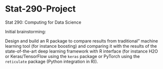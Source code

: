 # Stat-290-Project
Stat 290: Computing for Data Science

Initial brainstorming: 

Design and build an R package to compare results from traditional” machine learning tool (for instance boosting) and comparing it with the results of the state-of-the-art deep learning framework with R interface (for instance H2O or Keras/TensorFlow using the `keras` package or PyTorch using the `reticulate` package (Python integration in R)).
